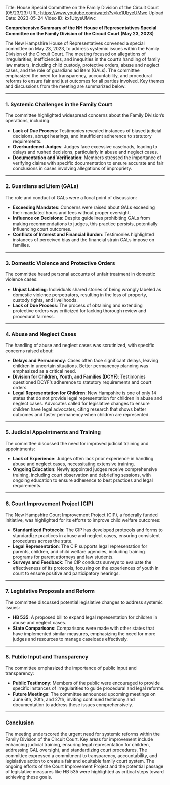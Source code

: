 Title: House Special Committee on the Family Division of the Circuit Court (05/23/23)
URL: https://www.youtube.com/watch?v=kx1UbyeUMwc
Upload Date: 2023-05-24
Video ID: kx1UbyeUMwc

**Comprehensive Summary of the NH House of Representatives Special Committee on the Family Division of the Circuit Court (May 23, 2023)**

The New Hampshire House of Representatives convened a special committee on May 23, 2023, to address systemic issues within the Family Division of the Circuit Court. The meeting focused on allegations of irregularities, inefficiencies, and inequities in the court’s handling of family law matters, including child custody, protective orders, abuse and neglect cases, and the role of guardians ad litem (GALs). The committee emphasized the need for transparency, accountability, and procedural reforms to ensure fair and just outcomes for all parties involved. Key themes and discussions from the meeting are summarized below:

---

### **1. Systemic Challenges in the Family Court**
The committee highlighted widespread concerns about the Family Division’s operations, including:
- **Lack of Due Process**: Testimonies revealed instances of biased judicial decisions, abrupt hearings, and insufficient adherence to statutory requirements.
- **Overburdened Judges**: Judges face excessive caseloads, leading to delays and rushed decisions, particularly in abuse and neglect cases.
- **Documentation and Verification**: Members stressed the importance of verifying claims with specific documentation to ensure accurate and fair conclusions in cases involving allegations of impropriety.

---

### **2. Guardians ad Litem (GALs)**
The role and conduct of GALs were a focal point of discussion:
- **Exceeding Mandates**: Concerns were raised about GALs exceeding their mandated hours and fees without proper oversight.
- **Influence on Decisions**: Despite guidelines prohibiting GALs from making recommendations to judges, this practice persists, potentially influencing court outcomes.
- **Conflicts of Interest and Financial Burden**: Testimonies highlighted instances of perceived bias and the financial strain GALs impose on families.

---

### **3. Domestic Violence and Protective Orders**
The committee heard personal accounts of unfair treatment in domestic violence cases:
- **Unjust Labeling**: Individuals shared stories of being wrongly labeled as domestic violence perpetrators, resulting in the loss of property, custody rights, and livelihoods.
- **Lack of Due Process**: The process of obtaining and extending protective orders was criticized for lacking thorough review and procedural fairness.

---

### **4. Abuse and Neglect Cases**
The handling of abuse and neglect cases was scrutinized, with specific concerns raised about:
- **Delays and Permanency**: Cases often face significant delays, leaving children in uncertain situations. Better permanency planning was emphasized as a critical need.
- **Division for Children, Youth, and Families (DCYF)**: Testimonies questioned DCYF’s adherence to statutory requirements and court orders.
- **Legal Representation for Children**: New Hampshire is one of only 14 states that do not provide legal representation for children in abuse and neglect cases. Advocates called for legislative changes to ensure children have legal advocates, citing research that shows better outcomes and faster permanency when children are represented.

---

### **5. Judicial Appointments and Training**
The committee discussed the need for improved judicial training and appointments:
- **Lack of Experience**: Judges often lack prior experience in handling abuse and neglect cases, necessitating extensive training.
- **Ongoing Education**: Newly appointed judges receive comprehensive training, including court observation and debriefing sessions, with ongoing education to ensure adherence to best practices and legal requirements.

---

### **6. Court Improvement Project (CIP)**
The New Hampshire Court Improvement Project (CIP), a federally funded initiative, was highlighted for its efforts to improve child welfare outcomes:
- **Standardized Protocols**: The CIP has developed protocols and forms to standardize practices in abuse and neglect cases, ensuring consistent procedures across the state.
- **Legal Representation**: The CIP supports legal representation for parents, children, and child welfare agencies, including training programs for parent attorneys and law students.
- **Surveys and Feedback**: The CIP conducts surveys to evaluate the effectiveness of its protocols, focusing on the experiences of youth in court to ensure positive and participatory hearings.

---

### **7. Legislative Proposals and Reform**
The committee discussed potential legislative changes to address systemic issues:
- **HB 535**: A proposed bill to expand legal representation for children in abuse and neglect cases.
- **State Comparisons**: Comparisons were made with other states that have implemented similar measures, emphasizing the need for more judges and resources to manage caseloads effectively.

---

### **8. Public Input and Transparency**
The committee emphasized the importance of public input and transparency:
- **Public Testimony**: Members of the public were encouraged to provide specific instances of irregularities to guide procedural and legal reforms.
- **Future Meetings**: The committee announced upcoming meetings on June 6th, 20th, and 27th, inviting continued testimony and documentation to address these issues comprehensively.

---

### **Conclusion**
The meeting underscored the urgent need for systemic reforms within the Family Division of the Circuit Court. Key areas for improvement include enhancing judicial training, ensuring legal representation for children, addressing GAL oversight, and standardizing court procedures. The committee expressed a commitment to transparency, accountability, and legislative action to create a fair and equitable family court system. The ongoing efforts of the Court Improvement Project and the potential passage of legislative measures like HB 535 were highlighted as critical steps toward achieving these goals.